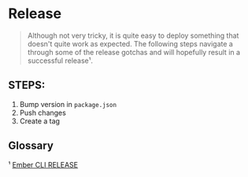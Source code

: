 Release
=======

> Although not very tricky, it is quite easy to deploy something that doesn't quite work as expected. The following steps
> navigate a through some of the release gotchas and will hopefully result in a successful release¹.

STEPS:
------

1. Bump version in `package.json`
2. Push changes
3. Create a tag

Glossary
--------

¹ [Ember CLI RELEASE]

[Ember CLI RELEASE]: https://raw.githubusercontent.com/ember-cli/ember-cli/master/RELEASE.md "Ember CLI RELEASE"